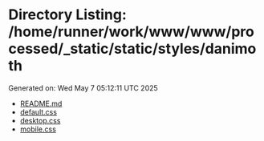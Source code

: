 # Directory Listing: /home/runner/work/www/www/processed/_static/static/styles/danimoth
Generated on: Wed May  7 05:12:11 UTC 2025

- [README.md](README.md)
- [default.css](default.css)
- [desktop.css](desktop.css)
- [mobile.css](mobile.css)
